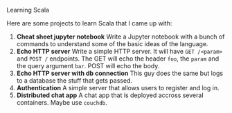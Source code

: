 Learning Scala

Here are some projects to learn Scala that I came up with:

1. **Cheat sheet jupyter notebook** Write a Jupyter notebook with a bunch of commands to understand some of the basic ideas of the language.
2. **Echo HTTP server** Write a simple HTTP server. It will have `GET /<param>` and `POST /` endpoints. The GET will echo the header `foo`, the `param` and the query argument `bar`. POST will echo the body.
3. **Echo HTTP server with db connection** This guy does the same but logs to a database the stuff that gets passed.
4. **Authentication** A simple server that allows users to register and log in.
5. **Distributed chat app** A chat app that is deployed accross several containers. Maybe use `couchdb`.
